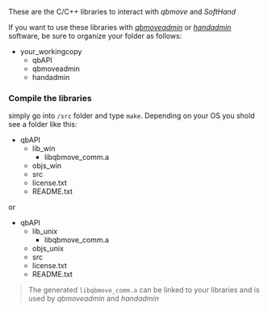 These are the C/C++ libraries to interact with *qbmove* and *SoftHand*

If you want to use these libraries with [*qbmoveadmin*](https://github.com/qbrobotics/qbmoveadmin) or [*handadmin*](https://github.com/qbrobotics/handadmin) software, be sure to organize your folder as follows:

* your_workingcopy
    * qbAPI
    * qbmoveadmin
    * handadmin

### Compile the libraries

simply go into `/src` folder and type `make`. Depending on your OS you shold see a folder like this:

* qbAPI
    * lib_win
        * libqbmove_comm.a
    * objs_win
    * src
    * license.txt
    * README.txt

or

* qbAPI
    * lib_unix
        * libqbmove_comm.a
    * objs_unix
    * src
    * license.txt
    * README.txt

> The generated `libqbmove_comm.a` can be linked to your libraries and is
> used by *qbmoveadmin* and *handadmin*